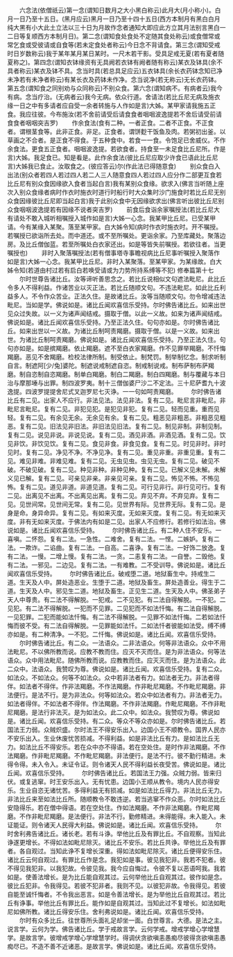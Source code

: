 <!-- { "loadSidebar": true } -->
　　六念法(依僧祇云)第一念(谓知日数月之大小黑白称云)此月大(月小称小)。白月一日乃至十五日。(黑月应云)黑月一日乃至十四十五日(西方本制月有黑白白月纯大黑有小大此土立法以三十日为月故作念者通知大即应此方立其月法别言黑白一二日等复顺西方本制月日)。第二念(谓知食处食处不定随其食处称云)或食僧常或常乞食或受彼请或自食等(若未定食处者称云)今日念不背请食。第三念(谓知受戒时日岁数称云)我于某年某月某日某时。一尺木若干影。受具足戒无夏(若有夏者随夏称之)。第四念(谓知衣钵缘资有无具阙若衣钵有阙者随有称云)某衣及钵具(余不具者称云)某衣及钵不具。念当时具(若总具足应云)五衣钵具(余长衣药钵念知已净未净若有未净者称云)有某长衣及药钵未作净。念当说净(若无称云)无长衣药钵。第五念(谓知食之同别劝与众同称云)不别众食。第六念(谓知病不。有病者云)我今有病。念当疗治。(无病者云)我今无病。依众行道。舍请法(若比丘尼无病及施衣缘一日之中有多请者应自受一余者转施与人作如是言)大姊。某甲家请我施五正食。我应往彼。今布施汝(若不舍前请受后请食食者咽咽波逸提若不舍后请受前请食食者咽咽突吉罗)
　　作余食法(食有二种。一者正食。二者不正食。不正食者。谓根茎食等。此非正食。非足。正食者。谓饼麨干饭鱼及肉。若粥初出釜。以草画之不合者。是正食不得食。于五种食中。若食一一食。令饱足已舍威仪。不作余食法。更食五正食者。咽咽波逸提。若欲食者。持食至一未足食比丘尼所。作是言)大姊。我足食已。知是看是。此作余食法(彼比丘尼应取少许食已语此比丘尼言)大姊我已食止。汝取食之。(彼应答云)尔(作此法已得随意食)
　　别众食白入出法(别众者若四人若过四人若二人三人随意食四人若过四人应分作二部更互食若比丘尼有别众食因缘欲入食者当起白言)我有某别众食缘。欲求入(佛言当听随上座次入别众食缘者病时作衣时施衣时道行时船行时大众集时沙门施食时若比丘尼无别众食因缘彼比丘尼即当起白言)我于此别众食中无因缘欲求出(佛言听出彼比丘尼别众食咽咽波逸提若有因缘不说者突吉罗)
　　前食后食诣余家嘱授法(若比丘尼大有请处不敢入城听相嘱授入城作如是言)大姊一心念。我某甲比丘尼。已受某甲请。今有某缘入某聚。落至某甲家。白大姊令知(病时作衣时施衣时。开不嘱授。若嘱授已欲诣所去处。而中道还。或不至所嘱处。更诣余家。乃至库藏处。聚落边房。及比丘僧伽蓝。若至所嘱处白衣家还出。如是等皆失前嘱授。若欲往者。当更嘱授也)
　　非时入聚落嘱授法(若有僧事塔寺事瞻视病比丘尼事听嘱授入聚落作如是言)大姊一心念。我某甲比丘尼。非时入某聚落。至某甲家。为某缘故。白大姊令知(若道由村过若有启白若唤受请或为力势所持系缚等不犯)
修奉篇第十七
　　尔时世尊告诸比丘。汝等谛听善思念之。若比丘说相似文句遮法毗尼。此比丘令多人不得利益。作诸苦业以灭正法。若比丘随顺文句。不违法毗尼。如此比丘利益多人。不令作众苦业。正法久住。是故诸比丘。汝等当随顺文句。勿令增减违法毗尼。当如是学。佛说如是。诸比丘闻欢喜信乐受持。尔时佛告诸比丘。如来出世见众过失故。以一义为诸声闻结戒。摄取于僧。以此一义故。如来为诸声闻结戒。佛说如是。诸比丘闻欢喜信乐受持。乃至正法久住。句句亦如是。尔时佛告诸比丘。如来出世以一义故。为诸比丘制呵责羯磨。摄取于僧。以是一义故。如来出世。为诸比丘制呵责羯磨。佛说如是。诸比丘闻欢喜信乐受持。乃至正法久住。句句亦如是。如是摈羯磨。依止羯磨。遮不至白衣家羯磨。作不见罪举羯磨。不忏悔羯磨。恶见不舍羯磨。检校法律所制。制受依止。制梵罚。制举制忆念。制求听制自言。制遮阿[少/兔]婆陀。制遮说戒制遮自恣。制戒制说戒。制布萨制布萨羯磨。制自恣制自恣羯磨。制单白羯磨。制白二羯磨。制白四羯磨。制与覆藏与本日治与摩那埵与出罪。制四波罗夷。制十三僧伽婆尸沙二不定法。三十尼萨耆九十波逸提。四波罗提提舍尼式叉迦罗尼七灭诤。一一句如呵责羯磨。
　　尔时佛告诸比丘有二见。出家人不应行。非法见法。法见非法。复有二见。毗尼言非毗尼。非毗尼言毗尼。复有二见。非犯见犯。是犯见非犯。复有二见。轻而见重。重而见轻。复有二见。有余见无余。无余见有余。复有二见。粗恶见非粗恶。非粗恶见粗恶。复有二见。旧法见非旧法。非旧法见旧法。复有二见。制见非制。非制见制。复有二见。说见非说。非说见说。复有二见。酒见非酒。非酒见酒。复有二见。饮见非饮。非饮见饮。复有二见。食见非食。非食见食。复有二见。时见非时。非时见时。复有二见。净见不净。不净见净。复有二见。重见非重。非重见重。复有二见。难见非难。非难见难。复有二见。无虫见虫。虫见无虫。复有二见。破见不破。不破见破。复有二见。种见非种。非种见种。复有二见。已解义见未解。未解义见已解。复有二见。可亲见非亲。非亲见可亲。复有二见。怖见不怖。不怖见怖。复有二见。道见非道。非道见道。复有二见。可行见非行。非行见可行。复有二见。出离见不出离。不出离见出离。复有二见。弃见不弃。不弃见弃。复有二见。见世间常。见世间无常。复有二见。见世界有际。见世界无际。复有二见。是身是命。身异命异。复有二见。有如来灭度。无如来灭度。复有二见。有无如来灭度。非有无如来灭度。于佛法内有如是二见。出家人不应修行。若修行如法治。佛说如是。诸比丘闻欢喜信乐受持。
　　尔时佛告诸比丘。有二种人住不安乐。一喜嗔。二怀怨。复有二法。一急性。二难舍。复有二法。一悭。二嫉妒。复有二法。一欺诈。二谄曲。复有二法。一自高。二喜诤。复有二法。一好饰二放逸。复有二法。一慢。二增上慢。复有二法。一贪。二恚复有二法。一自誉。二毁他。复有二法。一邪见。二边见。复有二法。一有难教。二不受训导。佛说如是。诸比丘闻欢喜信乐受持。
　　尔时佛告诸比丘。破戒堕二道。地狱畜生中。持戒生二道。生天及人中。屏处造恶业。生堕于二道。地狱及畜生。屏处造善业。得生于二道。生天及人中。邪见生二道。地狱及畜生。正见生二道。生天及人中。佛圣弟子天人中尊贵。有二法不得解脱。一犯戒。二不见犯。有二法自得解脱。一不犯。二见犯。有二法不得解脱。一犯而不见罪。二见犯而不如法忏悔。有二法自得解脱。一见犯罪。二犯而能如法忏悔。有二法不得解脱。一见罪不如法忏悔。二若如法忏悔而彼不受。有二法自得解脱。一见罪能如法忏。二如法忏者彼能如法受。缚不缚亦如是。有二种清净。一不犯。二忏悔。佛说如是。诸比丘闻。欢喜信乐受持。
　　尔时佛告诸比丘。有二众。一法语众。二非法语众。何等非法语众。众中不用法毗尼。不以佛所教而说。应教不教而住。应灭不灭而住。是为非法语众。何等法语众。众中用法毗尼。随佛所教而说。应教教而住。应灭灭而住。是为法语众。此二众中。法语众。我赞叹为尊。佛说如是。诸比丘闻。欢喜信乐受持。复有二众。如法众。不如法众。何等不如法众。众中若非法者有力。如法者无力。非法者得伴。如法者不得伴。作非法羯磨。不作法羯磨。作非毗尼羯磨。不作毗尼羯磨。非法便行。是法不行。是为非法众。何等如法众。若众中如法者有力。非法者无力。如法者得伴。不如法者不得伴。作法羯磨。不作非法羯磨。作毗尼羯磨。不作非毗尼羯磨。是法行非法灭。是为如法众。此二众中。如法众。我赞叹为尊。佛说如是。诸比丘闻。欢喜信乐受持。有二众。等众不等众亦如是。尔时佛告诸比丘。若国法王力弱。众贼炽盛。尔时法王不得安乐出入。边国小王不顺教令。国界人民亦不安乐出入。生业休废忧苦损减。不得利益。如是非法比丘有力。是如法比丘无力。如法比丘不得安乐。若在众中亦不得语。若在空处住。是时作非法羯磨。不作法羯磨。作非毗尼羯磨。不作毗尼羯磨。非法便行。是法不行。彼不勤行精进。未得令得。未入令入。未证令证。则令诸天人民不得利益长夜受苦。佛说如是。诸比丘闻。欢喜信乐受持。
　　尔时佛告诸比丘。若国法王力强。众贼力弱。皆来归伏。或复逃窜。时王安乐出入。无有忧患。边国小王顺从教令。境内人民亦得安乐。生业自恣无诸忧苦。多得利益无有损减。如是如法比丘得力。非法比丘无力。非法比丘来至如法比丘所。随顺教令不敢违逆。若当逃窜不作众恶。尔时如法比丘安隐得乐。若在僧中得语。若在空处住。作如法羯磨。不作非法羯磨。作毗尼羯磨。不作非毗尼羯磨。是法便行。非法不行。勤修精进。未得能得。未入能入。未证能证。则令诸天人民得大利益。佛说如是。诸比丘闻。欢喜信乐受持。
　　尔时舍利弗告诸比丘。诸长老。若有斗诤。举他比丘及有罪比丘。不自观察。当知此诤遂更增长。不得如法如毗尼除灭。诸比丘不安乐。若比丘共诤。举他比丘及有罪者。各自观过。当知此诤不复增长深重。得如法如毗尼除灭。诸比丘便得安乐住。诸比丘云何自观过。有罪比丘作是念。我犯如是事。彼见我犯非。我若不犯者。彼不得见我犯非。以我犯故。令彼见我。我今应自悔过。令彼不复以恶语呵我。我若如是。使善法增长。是为比丘能自观其过。云何举他比丘自观其过。彼作如是念。彼比丘犯非。令我得见。若彼不犯非者。我则不见。以彼犯非故。令我得见。若彼自能至诚忏悔者。不令我出恶言。如是令善法增长。是为举他比丘自观其过。若比丘有诤事。举他比丘有罪比丘。能作如是自观其过。当知此过不复增长。如法如毗尼如佛所教。诸比丘得安乐住。舍利弗说如是。诸比丘闻。欢喜信乐受持。
　　尔时有众多比丘。往世尊所头面礼足却坐一面。白世尊言。大德。是法之主。说言学。云何为学。佛告诸比丘。学于戒故言学。云何学戒。增戒学增心学增慧学。是故言学。彼增戒学增心学增慧学时。得调伏贪欲嗔恚愚痴尽彼得贪欲嗔恚愚痴尽已。不造不善不近诸恶。是故言学。佛说如是。诸比丘闻。欢喜信乐受持。

